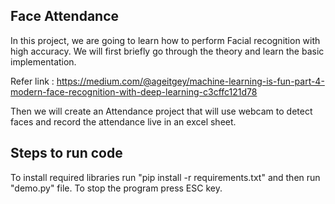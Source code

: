 ## Face Attendance
In this project, we are going to learn how to perform Facial recognition with high accuracy. We will first briefly go through the theory and learn the basic implementation. 

Refer link : https://medium.com/@ageitgey/machine-learning-is-fun-part-4-modern-face-recognition-with-deep-learning-c3cffc121d78

Then we will create an Attendance project that will use webcam to detect faces and record the attendance live in an excel sheet.

## Steps to run code
To install required libraries run "pip install -r requirements.txt" and then run "demo.py" file. To stop the program press ESC key.
